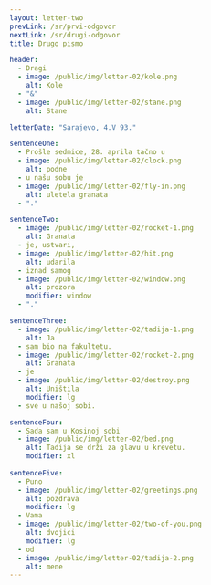 ```yaml
---
layout: letter-two
prevLink: /sr/prvi-odgovor
nextLink: /sr/drugi-odgovor
title: Drugo pismo

header: 
  - Dragi
  - image: /public/img/letter-02/kole.png
    alt: Kole
  - "&"
  - image: /public/img/letter-02/stane.png
    alt: Stane

letterDate: "Sarajevo, 4.V 93."

sentenceOne:
  - Prošle sedmice, 28. aprila tačno u
  - image: /public/img/letter-02/clock.png
    alt: podne
  - u našu sobu je
  - image: /public/img/letter-02/fly-in.png
    alt: uletela granata
  - "."

sentenceTwo:
  - image: /public/img/letter-02/rocket-1.png
    alt: Granata
  - je, ustvari,
  - image: /public/img/letter-02/hit.png
    alt: udarila
  - iznad samog
  - image: /public/img/letter-02/window.png
    alt: prozora
    modifier: window
  - "."

sentenceThree:
  - image: /public/img/letter-02/tadija-1.png
    alt: Ja
  - sam bio na fakultetu.
  - image: /public/img/letter-02/rocket-2.png
    alt: Granata
  - je
  - image: /public/img/letter-02/destroy.png
    alt: Uništila
    modifier: lg
  - sve u našoj sobi.

sentenceFour:
  - Sada sam u Kosinoj sobi
  - image: /public/img/letter-02/bed.png
    alt: Tadija se drži za glavu u krevetu.
    modifier: xl
   
sentenceFive:
  - Puno
  - image: /public/img/letter-02/greetings.png
    alt: pozdrava
    modifier: lg
  - Vama
  - image: /public/img/letter-02/two-of-you.png
    alt: dvojici
    modifier: lg
  - od
  - image: /public/img/letter-02/tadija-2.png
    alt: mene
---
```

